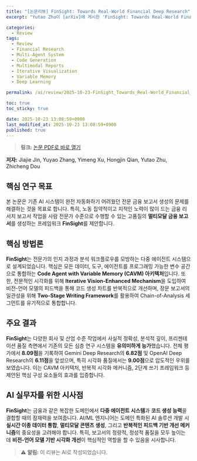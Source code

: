 ```yaml
---
title: "[논문리뷰] FinSight: Towards Real-World Financial Deep Research"
excerpt: "Yutao Zhu이 [arXiv]에 게시한 'FinSight: Towards Real-World Financial Deep Research' 논문에 대한 자세한 리뷰입니다."

categories:
  - Review
tags:
  - Review
  - Financial Research
  - Multi-Agent System
  - Code Generation
  - Multimodal Reports
  - Iterative Visualization
  - Variable Memory
  - Deep Learning

permalink: /ai/review/2025-10-23-FinSight_Towards_Real-World_Financial_Deep_Research/

toc: true
toc_sticky: true

date: 2025-10-23 13:08:59+0900
last_modified_at: 2025-10-23 13:08:59+0900
published: true
---
```

> **링크:** [논문 PDF로 바로 열기](https://arxiv.org/abs/2510.16844)

**저자:** Jiajie Jin, Yuyao Zhang, Yimeng Xu, Hongjin Qian, Yutao Zhu, Zhicheng Dou



## 핵심 연구 목표
본 논문은 기존 AI 시스템이 완전 자동화하기 어려웠던 전문 금융 보고서 생성의 문제를 해결하는 것을 목표로 합니다. 특히, 노동 집약적이고 지적인 노력이 많이 드는 금융 리서치 보고서 작업을 사람 전문가 수준으로 수행할 수 있는 고품질의 **멀티모달 금융 보고서**를 생성하는 프레임워크 **FinSight**를 제안합니다.

## 핵심 방법론
**FinSight**는 전문가의 인지 과정과 분석 워크플로우를 모방하는 다중 에이전트 시스템으로 설계되었습니다. 핵심은 모든 데이터, 도구, 에이전트를 프로그래밍 가능한 변수 공간으로 통합하는 **Code Agent with Variable Memory (CAVM) 아키텍처**입니다. 또한, 전문적인 시각화를 위해 **Iterative Vision-Enhanced Mechanism**을 도입하여 비전-언어 모델의 피드백을 통해 코드 생성 차트를 반복적으로 개선하며, 장문 보고서의 일관성을 위해 **Two-Stage Writing Framework**를 활용하여 Chain-of-Analysis 세그먼트를 유기적으로 통합합니다.

## 주요 결과
**FinSight**는 다양한 회사 및 산업 수준 작업에서 사실적 정확성, 분석적 깊이, 프리젠테이션 품질 측면에서 기존의 모든 심층 연구 시스템을 **유의미하게 능가**했습니다. 전체 평가에서 **8.09점**을 기록하여 Gemini Deep Research의 **6.82점** 및 OpenAI Deep Research의 **6.11점**을 앞섰으며, 특히 시각화 품질에서는 **9.00점**으로 압도적인 우위를 보였습니다. 이는 CAVM 아키텍처, 반복적 시각화 메커니즘, 2단계 쓰기 프레임워크 등 제안된 핵심 구성 요소들의 효과를 입증합니다.

## AI 실무자를 위한 시사점
**FinSight**는 금융과 같은 복잡한 도메인에서 **다중 에이전트 시스템**과 **코드 생성 능력**을 결합할 때의 잠재력을 보여줍니다. AI/ML 엔지니어는 도메인 특화된 AI 솔루션 개발 시 **실시간 이종 데이터 통합**, **멀티모달 콘텐츠 생성**, 그리고 **반복적인 피드백 기반 개선 메커니즘**의 중요성을 고려해야 합니다. 특히, 보고서의 정량적, 정성적 품질을 모두 높이는 데 **비전-언어 모델 기반 시각화 개선**이 핵심적인 역할을 할 수 있음을 시사합니다.

> ⚠️ **알림:** 이 리뷰는 AI로 작성되었습니다.